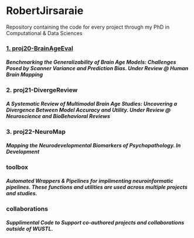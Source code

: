 # RobertJirsaraie
Repository containing the code for every project through my PhD in Computational & Data Sciences

### <u>1. proj20-BrainAgeEval</u>

##### Benchmarking the Generalizability of Brain Age Models: Challenges Posed by Scanner Variance and Prediction Bias. Under Review @ Human Brain Mapping

### 2. proj21-DivergeReview

##### A Systematic Review of Multimodal Brain Age Studies: Uncovering a Divergence Between Model Accuracy and Utility. Under Review @ Neuroscience and BioBehavioral Reviews

### 3. proj22-NeuroMap

##### Mapping the Neurodevelopmental Biomarkers of Psychopathology. In Development

### toolbox

##### Automated Wrappers & Pipelines for implimenting neuroinformatic pipelines. These functions and utilities are used across multiple projects and studies.

### collaborations 

##### Supplimental Code to Support co-authored projects and collaborations outside of WUSTL.

